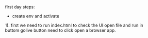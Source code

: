 first day steps:
  - create env and activate 

1). first we need to run index.html to check the UI
    open file and run in buttom golive button need to click open a browser app.



